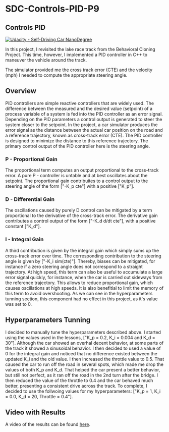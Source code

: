 # SDC-Controls-PID-P9

## Controls PID
[![Udacity - Self-Driving Car NanoDegree](https://s3.amazonaws.com/udacity-sdc/github/shield-carnd.svg)](http://www.udacity.com/drive)

In this project, I revisited the lake race track from the Behavioral Cloning Project. This time, however, I implemented a PID controller in C++ to maneuver the vehicle around the track.

The simulator provided me the cross track error (CTE) and the velocity (mph) I needed to compute the appropriate steering angle.

## Overview 

PID controllers are simple reactive controllers that are widely used. The difference between the measured and the desired value (setpoint) of a process variable of a system is fed into the PID controller as an error signal. Depending on the PID parameters a control output is generated to steer the system closer to the setpoint. In the project, a car simulator produces the error signal as the distance between the actual car position on the road and a reference trajectory, known as cross-track error (CTE). The PID controller is designed to minimize the distance to this reference trajectory. The primary control output of the PID controller here is the steering angle.

### P - Proportional Gain

The proportional term computes an output proportional to the cross-track error. A pure P - controller is untable and at best oscillates about the setpoint. The proportional gain contribuites to a control output to the steering angle of the form ["-K_p cte"] with a positive ["K_p"].

### D - Differential Gain

The oscillations caused by purely D control can be mitigated by a term proportional to the derivative of the cross-track error. The derivative gain contributes a control output of the form ["-K_d d/dt cte"], with a positive constant ["K_d"].

### I - Integral Gain

A third contribution is given by the integral gain which simply sums up the cross-track error over time. The corresponding contribution to the steering angle is given by ["-K_i sim(cte)"]. Thereby, biases can be mitigated, for instance if a zero steering angle does not correspond to a straight trajectory. At high speed, this term can also be useful to accumulate a large error signal quickly, for instance, when the car is carried out sideways from the reference trajectory. This allows to reduce proportional gain, which causes oscillations at high speeds. It is also benefitial to limit the memory of this term to avoid overshooting. As we can see in the hyperparameters tunning section, this component had no effect in this project, as it's value was set to 0.

## Hyperparameters Tunning

I decided to manually tune the hyperparameters described above. I started using the values used in the lessons, ["K_p = 0.2, K_i = 0.004 and K_d = 30"]. Although the car showed an overhal decent behavior, at some parts of the track it showed a sinusoidal behavior. I then decided to used a value of 0 for the integral gain and noticed that no difference existed between the updated K_i and the old value. I then increased the throttle value to 0.5. That caused the car to run off the road in several spots, which made me drop the values of both K_p and K_d. That helped the car present a better behavior, but still not perfect, as it ran off the road in the 2nd turn after the bridge. I then reduced the value of the throttle to 0.4 and the car behaved much better, presenting a consistent drive across the track. To complete, I decided to use the follwoing values for my hyperparameters: ["K_p = 1, K_i = 0.0, K_d = 20, Throttle = 0.4"]. 

## Video with Results

A video of the results can be found [here](https://youtu.be/dQHF_KRFk10).